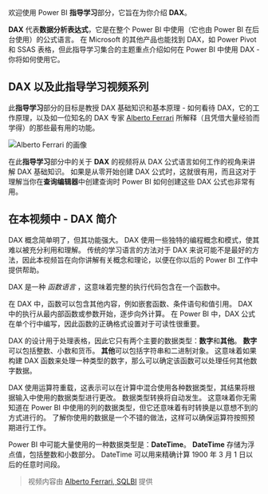 欢迎使用 Power BI **指导学习**部分，它旨在为你介绍 **DAX**。

**DAX** 代表**数据分析表达式**，它是在整个 Power BI 中使用（它也由 Power BI 在后台使用）的公式语言。 在 Microsoft 的其他产品也能找到 DAX，如 Power Pivot 和 SSAS 表格，但此指导学习集合的主题重点介绍如何在 Power BI 中使用 DAX - 你将如何使用它。

## <a name="dax-and-this-guided-learning-video-series"></a>DAX 以及此指导学习视频系列
此**指导学习**部分的目标是教授 DAX 基础知识和基本原理 - 如何看待 DAX，它的工作原理，以及如一位知名的 DAX 专家 [Alberto Ferrari](http://www.sqlbi.com/learning-dax) 所解释（且凭借大量经验而学得）的那些最有用的功能。

![Alberto Ferrari 的画像](media/7-1-intro-to-dax/intro_dax_6_alberto_ferrari.png)

在此**指导学习**部分中的关于 **DAX** 的视频将从 DAX 公式语言如何工作的视角来讲解 DAX 基础知识。 如果是从零开始创建 DAX 公式时，这就很有用，而且这对于理解当你在**查询编辑器**中创建查询时 Power BI 如何创建这些 DAX 公式也非常有用。

## <a name="in-this-video---introduction-to-dax"></a>在本视频中 - DAX 简介
DAX 概念简单明了，但其功能强大。 DAX 使用一些独特的编程概念和模式，使其难以被充分利用和理解。 传统的学习语言的方法对于 DAX 来说可能不是最好的方法，因此本视频旨在向你讲解有关概念和理论，以便在你以后的 Power BI 工作中提供帮助。

DAX 是一种 *函数语言* ，这意味着完整的执行代码包含在一个函数中。

在 DAX 中，函数可以包含其他内容，例如嵌套函数、条件语句和值引用。 DAX 中的执行从最内部函数或参数开始，逐步向外计算。 在 Power BI 中，DAX 公式在单个行中编写，因此函数的正确格式设置对于可读性很重要。

DAX 的设计用于处理表格，因此它只有两个主要的数据类型：**数字**和**其他**。 **数字**可以包括整数、小数和货币。 **其他**可以包括字符串和二进制对象。 这意味着如果构建 DAX 函数来处理一种类型的数字，那么可以确定该函数可以处理任何其他数字数据。

DAX 使用运算符重载，这表示可以在计算中混合使用各种数据类型，其结果将根据输入中使用的数据类型进行更改。 数据类型转换将自动发生。 这意味着你无需知道在 Power BI 中使用的列的数据类型，但它还意味着有时转换是以意想不到的方式进行的。 了解你使用的数据是一个不错的做法，这样可以确保运算符按照预期进行工作。

Power BI 中可能大量使用的一种数据类型是：**DateTime**。 **DateTime** 存储为浮点值，包括整数和小数部分。 DateTime 可以用来精确计算 1900 年 3 月 1 日以后的任意时间段。

> 视频内容由 [Alberto Ferrari, SQLBI](http://www.sqlbi.com/learning-dax/?utm_source=powerbi&utm_medium=marketing&utm_campaign=after-summit) 提供
> 
> 


